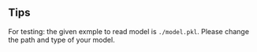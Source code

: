 ## Tips
For testing: the given exmple to read model is `./model.pkl`. Please change the path and type of your model. 
